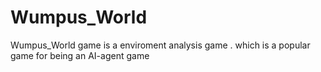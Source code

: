 # Wumpus_World
Wumpus_World game is a enviroment analysis game . which is a popular game for being an AI-agent game  
